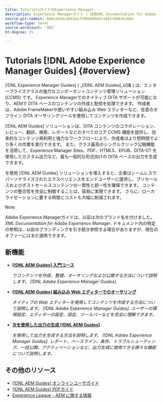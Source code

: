 ```yaml
---
title: TutorialsガイドのExperience Manager
description: Experience Managerガイド ( 旧称XML Documentation for Adobe Experience Manager) のチュートリアルビデオを見つけます。 ネイティブの DITA サポートと、構造化されたオーサリングのExperience Manager。
source-git-commit: 880cd344ceb65ea339be699ebcad41c0d62e168a
workflow-type: tm+mt
source-wordcount: '303'
ht-degree: 2%

---
```


# Tutorials [!DNL Adobe Experience Manager Guides] {#overview}

[!DNL Experience Manager Guides] ( _[!DNL AEM Guides]_以降 ) は、エンタープライズクラスの強力なコンポーネントコンテンツ管理ソリューション (CCMS) です。 Experience Managerでのネイティブ DITA サポートが可能になり、AEMで DITA ベースのコンテンツの作成と配信を処理できます。 作成者は、Adobe FrameMakerや使いやすい組み込み Web エディターなど、任意のオフライン DITA オーサリングツールを使用してコンテンツを作成できます。

[!DNL AEM Guides] ソリューションは、DITA コンテンツのコラボレーション、レビュー、翻訳、検索、レポートなどのすべてのコア CCMS 機能を提供し、効率的なコンテンツ再利用と強力なワークフローにより、作成者はより短時間でより多くの作業を実行できます。 また、クラス最高のシングルクリック公開機能を活用して、Experience Manager Sites、PDF、HTML5、EPUB、DITA-OT を使用したカスタム出力など、最も一般的な形式向けの DITA ベースの出力を生成できます。

を使用 [!DNL AEM Guides] ソリューションを導入すると、企業はシームレスでパーソナライズされたエクスペリエンスをエンドユーザーに提供し、プリセールスおよびポストセールスコンテンツの一貫性と統一性を確保できます。 コンテンツの整合性を完全に制御することは、容易に実現できます。 さらに、ローカライゼーションに要する時間とコストも大幅に削減されます。

>[!NOTE]
> 
> Adobe Experience Managerガイドは、以前は次のブランド名を付けました。 _XML Documentation for Adobe Experience Manager_. ドキュメント内の特定の参照は、以前のブランディングを引き続き参照する場合がありますが、現在のオファーにはまだ適用できます。

## 新機能

* **[[!DNL AEM Guides] 入門コース](../courses/course-1/overview.md)**

  _でコンテンツを作成、整理、オーサリングおよび公開する方法について説明します。 [!DNL Adobe Experience Manager Guides]._


* **[[!DNL AEM Guides] 組み込み Web エディターでのオーサリング](../courses/course-3/overview.md)**

  _ネイティブの Web エディターを使用してコンテンツを作成する方法について説明します。  [!DNL Adobe Experience Manager Guides]. ユーザーの環境設定、エディターの設定、設定、ツールバーなどを完全に理解できます。_

* **[次を使用した出力の生成 [!DNL AEM Guides]](../courses/course-2/overview.md)**

  _を使用して出力を生成する方法を説明します。 [!DNL Adobe Experience Manager Guides]. レポート、ベースライン、条件、トラブルシューティング、一括公開、アクティベーションなど、出力生成に使用できる様々な機能について説明します。_


<!--

Dummy links cause validation to fail

## Staff Picks

<table>
<tr>
  <td>
    <a href="#">
      <img alt="400 x 225px" src="myimage.png" />
    </a>
    <div>
      <a href="#">
    <strong>Enablement Content 1</strong>
    </a>
    </div>
    <p>
    <em>A brief description of enablement content.</em>
    <p>
  </td>
   <td>
    <a href="#">
      <img alt="400 x 225px" src="myimage.png" />
    </a>
    <div>
      <a href="#">
    <strong>Enablement Content 1</strong>
    </a>
    </div>
    <p>
    <em>A brief description of enablement content.</em>
    <p>
  </td>
  <td>
    <a href="#">
      <img alt="400 x 225px" src="myimage.png" />
    </a>
    <div>
      <a href="#">
    <strong>Enablement Content 1</strong>
    </a>
    </div>
    <p>
    <em>A brief description of enablement content.</em>
    <p>
  </td>
</tr>
</table>

-->


## その他のリソース

* [[!DNL AEM Guides] オンラインユーザガイド](https://help.adobe.com/en_US/xml-documentation-for-adobe-experience-manager/index.html)
* [[!DNL AEM Guides] PDFガイド](https://helpx.adobe.com/support/xml-documentation-for-experience-manager.html)
* [Experience League - AEM に関する情報](https://experienceleague.adobe.com/?lang=ja#recommended/solutions/experience-manager)

